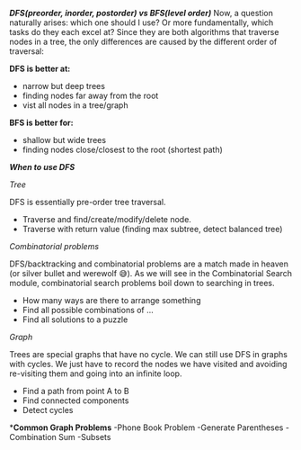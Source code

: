 ***DFS(preorder, inorder, postorder) vs BFS(level order)***
Now, a question naturally arises: which one should I use? Or more fundamentally, which tasks do they each excel at? Since they are both algorithms that traverse nodes in a tree, the only differences are caused by the different order of traversal:

**DFS is better at:**

- narrow but deep trees
- finding nodes far away from the root
- vist all nodes in a tree/graph

**BFS is better for:**

- shallow but wide trees
- finding nodes close/closest to the root (shortest path)


***When to use DFS***

*Tree*

DFS is essentially pre-order tree traversal.

  - Traverse and find/create/modify/delete node.
  - Traverse with return value (finding max subtree, detect balanced tree)

*Combinatorial problems*

DFS/backtracking and combinatorial problems are a match made in heaven (or silver bullet and werewolf 😅). As we will see in the Combinatorial Search module, combinatorial search problems boil down to searching in trees.
 - How many ways are there to arrange something
 - Find all possible combinations of ...
 - Find all solutions to a puzzle

*Graph*

Trees are special graphs that have no cycle. We can still use DFS in graphs with cycles. We just have to record the nodes we have visited and avoiding re-visiting them and going into an infinite loop.

- Find a path from point A to B
- Find connected components
- Detect cycles

***Common Graph Problems**
-Phone Book Problem
-Generate Parentheses
-Combination Sum
-Subsets

